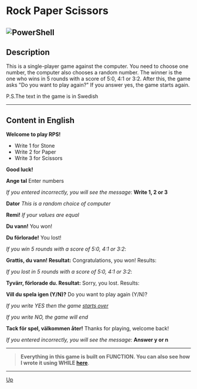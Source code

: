 <a id="anchor"></a>
# Rock Paper Scissors 
![PowerShell](https://img.shields.io/badge/PowerShell-%235391FE.svg?style=for-the-badge&logo=powershell&logoColor=white)
---
## Description
This is a single-player game against the computer. You need to choose one number, the computer also chooses a random number. The winner is the one who wins in 5 rounds with a score of 5:0, 4:1 or 3:2. After this, the game asks "Do you want to play again?" If you answer yes, the game starts again.

P.S.The text in the game is in Swedish

***

## Content in English 
__Welcome to play RPS!__
* Write 1 for Stone
* Write 2 for Paper
* Write 3 for Scissors

__Good luck!__

<a id="start"></a>
__Ange tal__
Enter numbers

_If you entered incorrectly, you will see the message_: __Write 1, 2 or 3__

__Dator__
_This is a random choice of computer_

__Remi!__
_If your values are equal_

__Du vann!__
You won!

__Du förlorade!__
You lost!

_If you win 5 rounds with a score of 5:0, 4:1 or 3:2_:

__Grattis, du vann! Resultat:__
Congratulations, you won! Results:


_If you lost in 5 rounds with a score of 5:0, 4:1 or 3:2_:

__Tyvärr, förlorade du. Resultat:__
Sorry, you lost. Results:

__Vill du spela igen (Y/N)?__
Do you want to play again (Y/N)?

_If you write YES then the game [starts over](#start)_

_If you write NO, the game will end_

__Tack för spel, välkommen åter!__
Thanks for playing, welcome back!

_If you entered incorrectly, you will see the message_: __Answer y or n__

***

>__Everything in this game is built on FUNCTION. You can also see how I wrote it using WHILE  [here](https://github.com/ROOTZLA/RPS_2)__.
***
[Up](#anchor)
